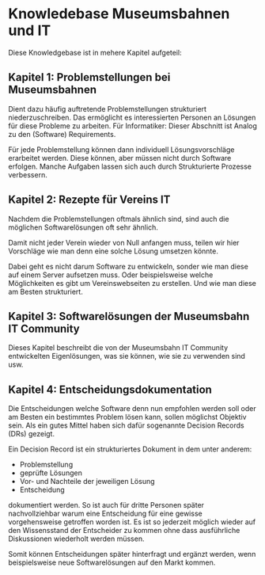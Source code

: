 # Knowledebase Museumsbahnen und IT

Diese Knowledgebase ist in mehere Kapitel aufgeteil:

## Kapitel 1: Problemstellungen bei Museumsbahnen

Dient dazu häufig auftretende Problemstellungen strukturiert niederzuschreiben. Das ermöglicht es interessierten Personen an Lösungen für diese Probleme zu arbeiten. Für Informatiker: Dieser Abschnitt ist Analog zu den (Software) Requirements.

Für jede Problemstellung  können dann individuell Lösungsvorschläge erarbeitet werden. Diese können, aber müssen nicht durch Software erfolgen. Manche Aufgaben lassen sich auch durch Strukturierte Prozesse verbessern.

## Kapitel 2: Rezepte für Vereins IT

Nachdem die Problemstellungen oftmals ähnlich sind, sind auch die möglichen Softwarelösungen oft sehr ähnlich.

Damit nicht jeder Verein wieder von Null anfangen muss, teilen wir hier Vorschläge wie man denn eine solche Lösung umsetzen könnte.

Dabei geht es nicht darum Software zu entwickeln, sonder wie man diese auf einem Server aufsetzen muss. Oder beispielsweise welche Möglichkeiten es gibt um Vereinswebseiten zu erstellen. Und wie man diese am Besten strukturiert.

## Kapitel 3: Softwarelösungen der Museumsbahn IT Community

Dieses Kapitel beschreibt die von der Museumsbahn IT Community entwickelten Eigenlösungen, was sie können, wie sie zu verwenden sind usw.

## Kapitel 4: Entscheidungsdokumentation

Die Entscheidungen welche Software denn nun empfohlen werden soll oder am Besten ein bestimmtes Problem lösen kann, sollen möglichst Objektiv sein. Als ein gutes Mittel haben sich dafür sogenannte Decision Records (DRs) gezeigt.

Ein Decision Record ist ein strukturiertes Dokument in dem unter anderem:

- Problemstellung
- geprüfte Lösungen
- Vor- und Nachteile der jeweiligen Lösung
- Entscheidung

dokumentiert werden. So ist auch für dritte Personen später nachvollziehbar warum eine Entscheidung für eine gewisse vorgehensweise getroffen worden ist. Es ist so jederzeit möglich wieder auf den Wissensstand der Entscheider zu kommen ohne dass ausführliche Diskussionen wiederholt werden müssen.

Somit können Entscheidungen später hinterfragt und ergänzt werden, wenn beispielsweise neue Softwarelösungen auf den Markt kommen.
